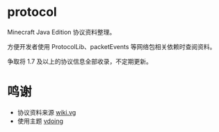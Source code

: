 # protocol

Minecraft Java Edition 协议资料整理。

方便开发者使用 ProtocolLib、packetEvents 等网络包相关依赖时查阅资料。

争取将 1.7 及以上的协议信息全部收录，不定期更新。

# 鸣谢

* 协议资料来源 [wiki.vg](https://zh.minecraft.wiki/w/Minecraft_Wiki:%E8%AE%A1%E5%88%92/wiki.vg%E9%A1%B5%E9%9D%A2%E6%95%B4%E5%90%88%E4%B8%8E%E7%BF%BB%E8%AF%91)
* 使用主题 [vdoing](https://github.com/xugaoyi/vuepress-theme-vdoing)
